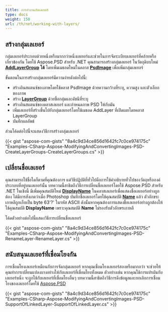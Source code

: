 ```yaml
---
title: การทำงานกับเลเยอร์
type: docs
weight: 150
url: /th/net/working-with-layers/
---
```


## **สร้างกลุ่มเลเยอร์**
กลุ่มเลเยอร์ประกอบด้วยหนึ่งหรือมากกว่าหนึ่งเลเยอร์และช่วยในการจัดระเบียบเลเยอร์ที่คล้ายหรือเกี่ยวข้องกัน โดยใช้ Aspose.PSD สำหรับ .NET คุณสามารถสร้างกลุ่มเลเยอร์ ในวัตถุดิบบใหม่ [**AddLayerGroup**](https://reference.aspose.com/net/psd/aspose.psd.fileformats.psd/psdimage/methods/addlayergroup) **ได้** โดยเพิ่มเมธอดใหม่ในคลาส **[PsdImage](https://reference.aspose.com/net/psd/aspose.psd.fileformats.psd/psdimage)** เพื่อเพิ่มกลุ่มเลเยอร์

ขั้นตอนในการสร้างกลุ่มเลเยอร์มีความง่ายดังต่อไปนี้:

- สร้างอินสแตนซ์ของภาพโดยใช้คลาส PsdImage ด้วยความกว้างที่ระบุ, ความสูง และตัวเลือกของภาพ
- สร้าง **[LayerGroup](https://reference.aspose.com/net/psd/aspose.psd.fileformats.psd/layers/layergroup)** ด้วยชื่อกลุ่มและดัชนีที่ระบุ
- สร้างอินสแตนซ์ของคลาสเลเยอร์ และกำหนดภาพ PSD ให้กับมัน
- เพิ่มเลเยอร์ที่สร้างขึ้นไปยังกลุ่มเลเยอร์โดยใช้เมธอด AddLayer ที่เปิดเผยโดยคลาส LayerGroup
- บันทึกผลลัพธ์

ส่วนโค้ดต่อไปนี้จะแสดงวิธีการสร้างกลุ่มเลเยอร์

{{< gist "aspose-com-gists" "8a4c9d34ce856d1642fc7c0ce974175c" "Examples-CSharp-Aspose-ModifyingAndConvertingImages-PSD-CreateLayerGroups-CreateLayerGroups.cs" >}}


## **เปลี่ยนชื่อเลเยอร์**
คุณสามารถใช้ชื่อใดก็ตามที่คุณต้องการ แต่วิธีปฏิบัติที่ทั่วไปคือการใช้คำอธิบายทั่วไปของวัตถุหรือองค์ประกอบที่อยู่บนเลเยอร์นั้น บทความนี้สาธิตถึงวิธีการเปลี่ยนชื่อเลเยอร์โดยใช้ Aspose.PSD สำหรับ .NET ในเชิงนี้ มีเพิ่มคุณสมบัติใหม่ [**DisplayName**](https://reference.aspose.com/psd/net/aspose.psd.fileformats.psd.layers/layer/properties/displayname) ในคลาสเลเยอร์เพื่อแสดงชื่อเลเยอร์อย่างถูกต้อง ได้มีการสังเกตว่าเมื่อ Photoshop บันทึกชื่อเลเยอร์โดยใช้คุณสมบัติ [**Name**](https://reference.aspose.com/psd/net/aspose.psd.fileformats.psd/layers/layer/properties/name) แล้ว ตัวอักขระเกาหลีถูกเก็บเป็น byte 63'?' ในรหัส ASCII ดังนั้นหากคุณต้องการแสดงชื่อเลเยอร์อย่างถูกต้องให้ใช้คุณสมบัติ **DisplayName** เพราะคุณสมบัติ **Name** ไม่รองรับตัวอักษรเกาหลี

โค้ดตัวอย่างต่อไปนี้แสดงวิธีการเปลี่ยนชื่อเลเยอร์


{{< gist "aspose-com-gists" "8a4c9d34ce856d1642fc7c0ce974175c" "Examples-CSharp-Aspose-ModifyingAndConvertingImages-PSD-RenameLayer-RenameLayer.cs" >}}
## **สนับสนุนเลเยอร์ที่เชื่อมโยงกัน**
การเชื่อมโยงเลเยอร์เหมือนกับการจัดกลุ่มเลเยอร์ หากคุณเชื่อมโยงเลเยอร์สองหรือมากกว่า จะช่วยให้คุณทำการเปลี่ยนแปลงบางอย่างให้กับเลเยอร์ที่เชื่อมโยงทั้งหมด ตัวอย่างเช่น หากคุณใช้การแปรผันกับเลเยอร์หนึ่ง จะถูกใช้กับเลเยอร์ที่เชื่อมโยงอื่นๆ บทความนี้สาธิตถึงวิธีการดึงข้อมูลและยกเลิกการเชื่อมโยงของเลเยอร์โดยใช้ [Aspose.PSD](https://products.aspose.com/psd)
  

{{< gist "aspose-com-gists" "8a4c9d34ce856d1642fc7c0ce974175c" "Examples-CSharp-Aspose-ModifyingAndConvertingImages-PSD-SupportOfLinkedLayer-SupportOfLinkedLayer.cs" >}}
